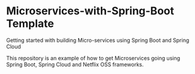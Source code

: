 # Microservices-with-Spring-Boot Template
Getting started with building Micro-services using Spring Boot and Spring Cloud 

This repository is an example of how to get Microservices going using Spring Boot, Spring Cloud and Netflix OSS frameworks.


